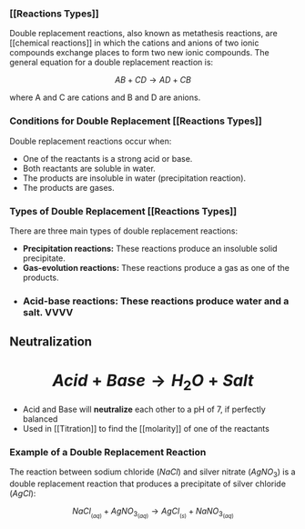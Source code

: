 
### [[Reactions Types]]
Double replacement reactions, also known as metathesis reactions, are [[chemical reactions]] in which the cations and anions of two ionic compounds exchange places to form two new ionic compounds. The general equation for a double replacement reaction is:

$$
AB + CD → AD + CB
$$

where A and C are cations and B and D are anions.

### **Conditions for Double Replacement [[Reactions Types]]**

Double replacement reactions occur when:

* One of the reactants is a strong acid or base.
* Both reactants are soluble in water.
* The products are insoluble in water (precipitation reaction).
* The products are gases.

### **Types of Double Replacement [[Reactions Types]]**

There are three main types of double replacement reactions:

* **Precipitation reactions:** These reactions produce an insoluble solid precipitate.
* **Gas-evolution reactions:** These reactions produce a gas as one of the products.
- ### **Acid-base reactions:** These reactions produce water and a salt. VVVV
## Neutralization
# $$ Acid+Base → H_2O + Salt $$


- Acid and Base will **neutralize** each other to a pH of 7, if perfectly balanced
- Used in [[Titration]] to find the [[molarity]] of one of the reactants

### **Example of a Double Replacement Reaction**

The reaction between sodium chloride ($NaCl$) and silver nitrate ($AgNO_3$) is a double replacement reaction that produces a precipitate of silver chloride ($AgCl$):

 $$ NaCl_{_{(aq)}} + AgNO_{3_{(aq)}} → AgCl_{_{(s)}} + NaNO_{3_{(aq)}} $$

